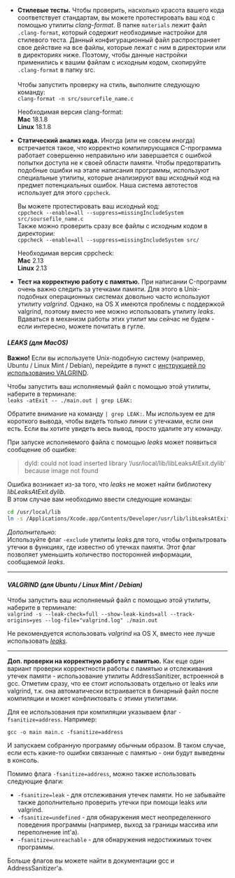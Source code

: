 * **Стилевые тесты.** Чтобы проверить, насколько красота вашего кода соответствует
  стандартам, вы можете протестировать ваш код с помощью утилиты _clang-format_. В папке ```materials``` лежит файл ```.clang-format```, который содержит необходимые настройки для стилевого теста. Данный конфигурационный файл распространяет свое действие на все файлы, которые лежат с ним в директории или в директориях ниже. Поэтому, чтобы данные настройки применились к вашим файлам с исходным кодом, скопируйте ```.clang-format``` в папку src. \
  \
  Чтобы запустить проверку на стиль, выполните следующую команду: \
  ```clang-format -n src/sourcefile_name.c``` 

  Необходимая версия clang-format: \
  **Mac** 18.1.8 \
  **Linux** 18.1.8


 * **Статический анализ кода.** Иногда (или не совсем иногда) встречается такое, что 
корректно компилирующаяся C-программа работает совершенно неправильно или завершается
   с ошибкой попытки доступа не к своей области памяти. Чтобы предотвратить подобные
   ошибки на этапе написания программы, используют специальные утилиты, которые анализируют
   ваш исходный код на предмет потенциальных ошибок. Наша система автотестов использует
   для этого ```cppcheck```.

   Вы можете протестировать ваш исходный код: \
   ```cppcheck --enable=all --suppress=missingIncludeSystem src/soursefile_name.c``` \
   Также можно проверить сразу все файлы с исходным кодом в директории: \
   ```cppcheck --enable=all --suppress=missingIncludeSystem src/```
    
   Необходимая версия cppcheck: \
   **Mac** 2.13 \
   **Linux** 2.13

* **Тест на корректную работу с памятью.** При написании C-программ очень важно следить за утечками памяти. Для этого в Unix-подобных операционных системах довольно часто используют утилиту _valgrind_. Однако, на OS X имеются проблемы с поддержкой valgrind, поэтому вместо нее можно использовать утилиту _leaks_. Вдаваться в механизм работы этих утилит мы сейчас не будем - если интересно, можете почитать в гугле.
  
 #### _LEAKS (для MacOS)_

  **Важно!** Если вы используете Unix-подобную систему (например, Ubuntu / Linux Mint / Debian), перейдите в пункт с [инструкцией по использованию VALGRIND](#valgrind-для-ubuntu--linux-mint--debian).

  Чтобы запустить ваш исполняемый файл с помощью этой утилиты, наберите в терминале: \
  ```leaks -atExit -- ./main.out | grep LEAK:```
  
  Обратите внимание на команду ```| grep LEAK:```. Мы используем ее для короткого вывода, чтобы видеть только линии с утечками, если они есть. Если вы хотите увидеть весь вывод, просто удалите эту команду. 

  При запуске исполняемого файла с помощью _leaks_ может появиться сообщение об ошибке:
  >dyld: could not load inserted library ‘/usr/local/lib/libLeaksAtExit.dylib’ because image not found
  
  Ошибка возникает из-за того, что _leaks_ не может найти библиотеку _libLeaksAtExit.dylib_. \
  В этом случае вам необходимо ввести следующие команды:
  ```sh
  cd /usr/local/lib  
  ln -s /Applications/Xcode.app/Contents/Developer/usr/lib/libLeaksAtExit.dylib
  ```

  _Дополнительно:_ \
  Используйте флаг ```-exclude``` утилиты _leaks_ для того, чтобы отфильтровать утечки в функциях, где известно об утечках памяти. Этот флаг позволяет уменьшить количество посторонней информации, сообщаемой _leaks_.

  ---

  #### _VALGRIND (для Ubuntu / Linux Mint / Debian)_
  
  Чтобы запустить ваш исполняемый файл с помощью этой утилиты, наберите в терминале: \
  ```valgrind -s --leak-check=full --show-leak-kinds=all --track-origins=yes --log-file="valgrind.log" ./main.out```

  Не рекомендуется использовать _valgrind_ на OS X, вместо нее лучше использовать [_leaks_](#leaks-для-macos).
  
  ---

  **Доп. проверки на корректную работу с памятью.** Как еще один вариант проверки корректности работы с памятью и отслеживания утечек памяти - использование утилиты AddressSanitizer, встроенной в gcc. Отметим сразу, что ее стоит использовать отдельно от leaks или valgrind, т.к. она автоматически встраивается в бинарный файл после компиляции и может конфликтовать с этими утилитами.

  Для ее использования при компиляции указываем флаг `-fsanitize=address`. Например:
  ```
  gcc -o main main.c -fsanitize=address
  ```
  И запускаем собранную программу обычным образом. В таком случае, если есть какие-то ошибки связанные с памятью - они будут выведены в консоль.

  Помимо флага `-fsanitize=address`, можно также использовать следующие флаги:
  * `-fsanitize=leak` - для отслеживания утечек памяти. Но не забывайте также дополнительно проверить утечки при помощи leaks или valgrind.
  * `-fsanitize=undefined` - для обнаружения мест неопределенного поведения программы (например, выход за границы массива или переполнение int'а).
  * `-fsanitize=unreachable` - для обнаружения недостижимых точек программы.

  Больше флагов вы можете найти в документации gcc и AddressSanitizer'а.
